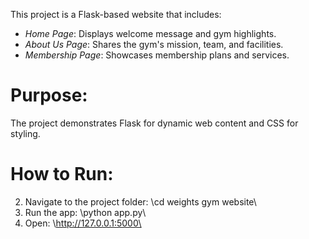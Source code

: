 This project is a Flask-based website that includes:
- *Home Page*: Displays welcome message and gym highlights.
- *About Us Page*: Shares the gym's mission, team, and facilities.
- *Membership Page*: Showcases membership plans and services.

# Purpose:
The project demonstrates Flask for dynamic web content and CSS for styling.

# How to Run:
2. Navigate to the project folder: \cd weights gym website\
3. Run the app: \python app.py\
4. Open: \http://127.0.0.1:5000\

